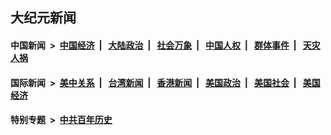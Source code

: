 ## 大纪元新闻

#### 中国新闻 &nbsp;>&nbsp; [中国经济](indexes/ncid283/README.md?10060845) &nbsp;| &nbsp; [大陆政治](indexes/ncid277/README.md?10060845) &nbsp;| &nbsp; [社会万象](indexes/ncid282/README.md?10060845) &nbsp;| &nbsp; [中国人权](indexes/ncid278/README.md?10060845) &nbsp;| &nbsp; [群体事件](indexes/ncid279/README.md?10060845) &nbsp;| &nbsp; [天灾人祸](indexes/ncid280/README.md?10060845)

#### 国际新闻 &nbsp;>&nbsp; [美中关系](indexes/nf1412576/README.md?10060845) &nbsp;| &nbsp; [台湾新闻](indexes/ncid1349361/README.md?10060845) &nbsp;| &nbsp; [香港新闻](indexes/ncid1349362/README.md?10060845) &nbsp;| &nbsp; [美国政治](indexes/ncid1078159/README.md?10060845) &nbsp;| &nbsp; [美国社会](indexes/ncid1078160/README.md?10060845) &nbsp;| &nbsp; [美国经济](indexes/ncid1078158/README.md?10060845)

#### 特别专题 &nbsp;>&nbsp; [中共百年历史](https://github.com/easy2view/epoch-special/blob/master/README.md?10060845)  
